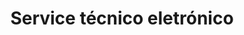 ---
title: "Service técnico eletrónico"
url: /bahia-blanca/service-tecnico-eletronico/
shop: Elektronik
---